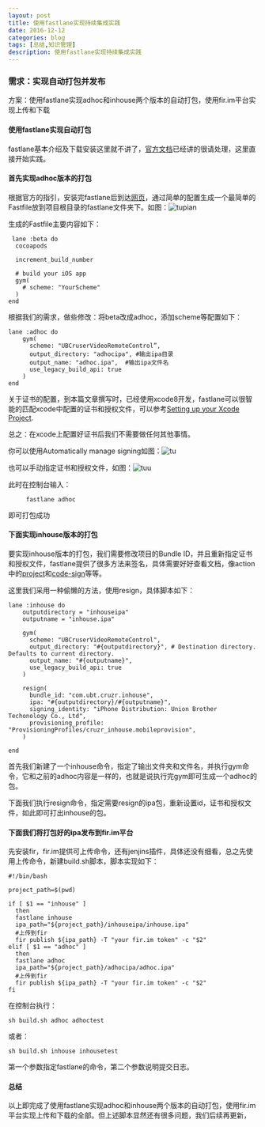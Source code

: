 ```yaml
---
layout: post
title: 使用fastlane实现持续集成实践
date: 2016-12-12
categories: blog
tags: [总结,知识管理]
description: 使用fastlane实现持续集成实践
---
```


### 需求：实现自动打包并发布

方案：使用fastlane实现adhoc和inhouse两个版本的自动打包，使用fir.im平台实现上传和下载

#### 使用fastlane实现自动打包

fastlane基本介绍及下载安装这里就不讲了，[官方文档](https://docs.fastlane.tools/)已经讲的很请处理，这里直接开始实践。

#### 首先实现adhoc版本的打包

根据官方的指引，安装完fastlane后到达[网页](https://fabric.io/features/distribution?utm_campaign=fastlane.tools)，通过简单的配置生成一个最简单的Fastfile放到项目根目录的fastlane文件夹下。如图：![tupian](http://oh36yj5vw.bkt.clouddn.com/%E5%B1%8F%E5%B9%95%E5%BF%AB%E7%85%A7%202016-12-12%20%E4%B8%8B%E5%8D%886.16.12.png)

生成的Fastfile主要内容如下：

     lane :beta do
	  cocoapods
	
	  increment_build_number
	
	  # build your iOS app
	  gym(
	    # scheme: "YourScheme"
	  )
	end
	
根据我们的需求，做些修改：将beta改成adhoc，添加scheme等配置如下：	
    
    lane :adhoc do
	    gym(
	      scheme: "UBCruserVideoRemoteControl”,
	      output_directory: "adhocipa", #输出ipa目录
	      output_name: "adhoc.ipa",  #输出ipa文件名
	      use_legacy_build_api: true
	    )
    end

关于证书的配置，到本篇文章撰写时，已经使用xcode8开发，fastlane可以很智能的匹配xcode中配置的证书和授权文件，可以参考[Setting up your Xcode Project](https://docs.fastlane.tools/codesigning/xcode-project/).

总之：在xcode上配置好证书后我们不需要做任何其他事情。

你可以使用Automatically manage signing如图：![tu](http://oh36yj5vw.bkt.clouddn.com/%E5%B1%8F%E5%B9%95%E5%BF%AB%E7%85%A7%202016-12-12%20%E4%B8%8B%E5%8D%886.26.20.png)

也可以手动指定证书和授权文件，如图：![tuu](http://oh36yj5vw.bkt.clouddn.com/%E5%B1%8F%E5%B9%95%E5%BF%AB%E7%85%A7%202016-12-12%20%E4%B8%8B%E5%8D%886.26.44.png)

此时在控制台输入：
         
         fastlane adhoc
         
即可打包成功   

#### 下面实现inhouse版本的打包      

要实现inhouse版本的打包，我们需要修改项目的Bundle ID，并且重新指定证书和授权文件，fastlane提供了很多方法来签名，具体需要好好查看文档，像action中的[project](https://docs.fastlane.tools/actions/#project)和[code-sign](https://docs.fastlane.tools/actions/#code-signing)等等。

这里我们采用一种偷懒的方法，使用resign，具体脚本如下：
     
    lane :inhouse do
	    outputdirectory = "inhouseipa"
	    outputname = "inhouse.ipa"
	    
	    gym(
	      scheme: "UBCruserVideoRemoteControl",
	      output_directory: "#{outputdirectory}", # Destination directory. Defaults to current directory.
	      output_name: "#{outputname}", 
	      use_legacy_build_api: true
	    )
	
	    resign(
	      bundle_id: "com.ubt.cruzr.inhouse",
	      ipa: "#{outputdirectory}/#{outputname}",
	      signing_identity: "iPhone Distribution: Union Brother Techonology Co., Ltd",
	      provisioning_profile: "ProvisioningProfiles/cruzr_inhouse.mobileprovision",
	    )

    end

首先我们新建了一个inhouse命令，指定了输出文件夹和文件名，并执行gym命令，它和之前的adhoc内容是一样的，也就是说执行完gym即可生成一个adhoc的包。

下面我们执行resign命令，指定需要resign的ipa包，重新设置id，证书和授权文件，如此即可打出inhouse的包。

#### 下面我们将打包好的ipa发布到fir.im平台

先安装fir，fir.im提供可上传命令，还有jenjins插件，具体还没有细看，总之先使用上传命令，新建build.sh脚本，脚本实现如下：

    #!/bin/bash

	project_path=$(pwd)
	
	if [ $1 == "inhouse" ]
	  then  
	  fastlane inhouse
	  ipa_path="${project_path}/inhouseipa/inhouse.ipa"
	  #上传到fir
	  fir publish ${ipa_path} -T "your fir.im token" -c "$2"
	elif [ $1 == "adhoc" ]
	  then
	  fastlane adhoc
	  ipa_path="${project_path}/adhocipa/adhoc.ipa"
	  #上传到fir
	  fir publish ${ipa_path} -T "your fir.im token" -c "$2"
	fi


在控制台执行：

    sh build.sh adhoc adhoctest
    
或者：

    sh build.sh inhouse inhousetest     
    
第一个参数指定fastlane的命令，第二个参数说明提交日志。


#### 总结
以上即完成了使用fastlane实现adhoc和inhouse两个版本的自动打包，使用fir.im平台实现上传和下载的全部。但上述脚本显然还有很多问题，我们后续再更新，   


